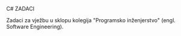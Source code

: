 C# ZADACI

Zadaci za vježbu u sklopu kolegija "Programsko inženjerstvo" (engl. Software Engineering).

